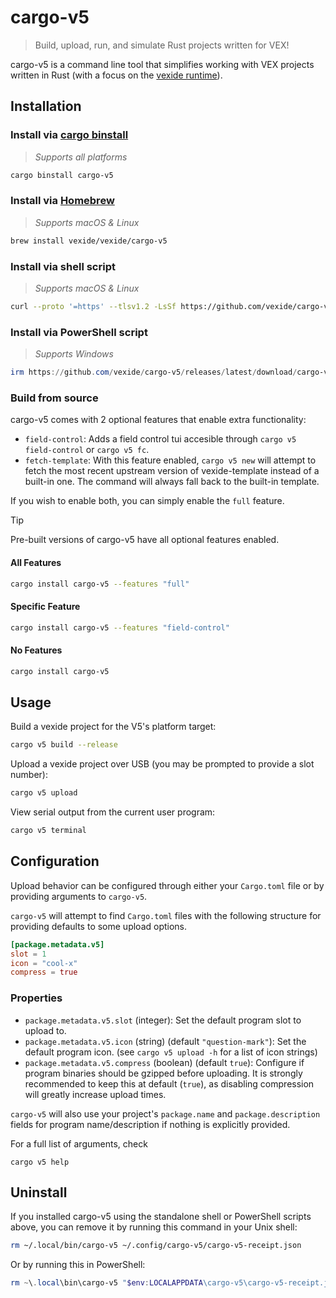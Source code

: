 # cargo-v5

> Build, upload, run, and simulate Rust projects written for VEX!

cargo-v5 is a command line tool that simplifies working with VEX projects written in Rust (with a focus on the [vexide runtime](https://github.com/vexide/vexide)).

## Installation

### Install via [cargo binstall](https://github.com/cargo-bins/cargo-binstall#cargo-binaryinstall)

> *Supports all platforms*

```sh
cargo binstall cargo-v5
```

### Install via [Homebrew](https://brew.sh)

> *Supports macOS & Linux*

```sh
brew install vexide/vexide/cargo-v5
```

### Install via shell script

> *Supports macOS & Linux*

```sh
curl --proto '=https' --tlsv1.2 -LsSf https://github.com/vexide/cargo-v5/releases/latest/download/cargo-v5-installer.sh | sh
```

### Install via PowerShell script

> *Supports Windows*

```powershell
irm https://github.com/vexide/cargo-v5/releases/latest/download/cargo-v5-installer.ps1 | iex
```

### Build from source

cargo-v5 comes with 2 optional features that enable extra functionality:

- `field-control`: Adds a field control tui accesible through `cargo v5 field-control` or `cargo v5 fc`.
- `fetch-template`: With this feature enabled, `cargo v5 new` will attempt to fetch the most recent upstream version of vexide-template instead of a built-in one. The command will always fall back to the built-in template.

If you wish to enable both, you can simply enable the `full` feature.

> [!TIP]
> Pre-built versions of cargo-v5 have all optional features enabled.

#### All Features

```bash
cargo install cargo-v5 --features "full"
```

#### Specific Feature

```bash
cargo install cargo-v5 --features "field-control"
```

#### No Features

```bash
cargo install cargo-v5
```

## Usage

Build a vexide project for the V5's platform target:

```bash
cargo v5 build --release
```

Upload a vexide project over USB (you may be prompted to provide a slot number):

```bash
cargo v5 upload
```

View serial output from the current user program:

```bash
cargo v5 terminal
```

## Configuration

Upload behavior can be configured through either your `Cargo.toml` file or by providing arguments to `cargo-v5`.

`cargo-v5` will attempt to find `Cargo.toml` files with the following structure for providing defaults to some upload options.

```toml
[package.metadata.v5]
slot = 1
icon = "cool-x"
compress = true
```

### Properties

- `package.metadata.v5.slot` (integer): Set the default program slot to upload to.
- `package.metadata.v5.icon` (string) (default `"question-mark"`): Set the default program icon. (see `cargo v5 upload -h` for a list of icon strings)
- `package.metadata.v5.compress` (boolean) (default `true`): Configure if program binaries should be gzipped before uploading. It is strongly recommended to keep this at default (`true`), as disabling compression will greatly increase upload times.

`cargo-v5` will also use your project's `package.name` and `package.description` fields for program name/description if nothing is explicitly provided.

For a full list of arguments, check

```
cargo v5 help
```

## Uninstall

If you installed cargo-v5 using the standalone shell or PowerShell scripts above, you can remove it by running this command in your Unix shell:

```sh
rm ~/.local/bin/cargo-v5 ~/.config/cargo-v5/cargo-v5-receipt.json
```

Or by running this in PowerShell:

```powershell
rm ~\.local\bin\cargo-v5 "$env:LOCALAPPDATA\cargo-v5\cargo-v5-receipt.json"
```
